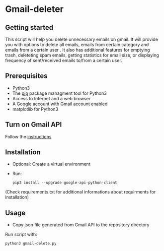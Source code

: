 # Gmail-deleter

Getting started
---------------

This script will help you delete unnecessary emails on gmail. It will provide you with options to delete all emails, emails from certain category and emails from a certain user . It also has additional features for emptying trash, deleteting spam emails, getting statistics for email size, or displaying frequency of sent/received emails to/from a certain user.


Prerequisites
-------------

 - Python3 
 - The [pip](https://pypi.python.org/pypi/pip) package managment tool for Python3
 - Access to Internet and a web browser
 - A Google account with Gmail account enabled
 - matplotlib for Python3 


Turn on Gmail API
-----------------

Follow the [instructions](https://developers.google.com/gmail/api/quickstart/python#step_1_turn_on_the_api_name)

Installation
------------

 - Optional: Create a virtual environment 
 
 - Run: 
   
   `pip3 install --upgrade google-api-python-client`
    

(Check requirements.txt for additional informations about requirments for installation)

Usage
-----

 - Copy json file generated from Gmail API to the repository directory 


Run script with:

`python3 gmail-delete.py`
